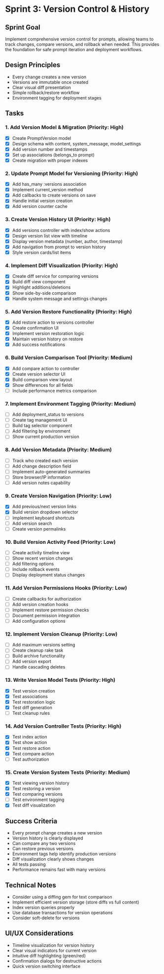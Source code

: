 # Sprint 3: Version Control & History

## Sprint Goal
Implement comprehensive version control for prompts, allowing teams to track changes, compare versions, and rollback when needed. This provides the foundation for safe prompt iteration and deployment workflows.

## Design Principles
- Every change creates a new version
- Versions are immutable once created
- Clear visual diff presentation
- Simple rollback/restore workflow
- Environment tagging for deployment stages

## Tasks

### 1. Add Version Model & Migration (Priority: High)
- [x] Create PromptVersion model
- [x] Design schema with content, system_message, model_settings
- [x] Add version number and timestamps
- [x] Set up associations (belongs_to prompt)
- [x] Create migration with proper indexes

### 2. Update Prompt Model for Versioning (Priority: High)
- [x] Add has_many :versions association
- [x] Implement current_version method
- [x] Add callbacks to create versions on save
- [x] Handle initial version creation
- [x] Add version counter cache

### 3. Create Version History UI (Priority: High)
- [x] Add versions controller with index/show actions
- [x] Design version list view with timeline
- [x] Display version metadata (number, author, timestamp)
- [x] Add navigation from prompt to version history
- [x] Style version cards/list items

### 4. Implement Diff Visualization (Priority: High)
- [x] Create diff service for comparing versions
- [x] Build diff view component
- [x] Highlight additions/deletions
- [x] Show side-by-side comparison
- [x] Handle system message and settings changes

### 5. Add Version Restore Functionality (Priority: High)
- [x] Add restore action to versions controller
- [x] Create confirmation UI
- [x] Implement version restoration logic
- [x] Maintain version history on restore
- [x] Add success notifications

### 6. Build Version Comparison Tool (Priority: Medium)
- [x] Add compare action to controller
- [x] Create version selector UI
- [x] Build comparison view layout
- [x] Show differences for all fields
- [ ] Include performance metrics comparison

### 7. Implement Environment Tagging (Priority: Medium)
- [ ] Add deployment_status to versions
- [ ] Create tag management UI
- [ ] Build tag selector component
- [ ] Add filtering by environment
- [ ] Show current production version

### 8. Add Version Metadata (Priority: Medium)
- [ ] Track who created each version
- [ ] Add change description field
- [ ] Implement auto-generated summaries
- [ ] Store browser/IP information
- [ ] Add version notes capability

### 9. Create Version Navigation (Priority: Low)
- [x] Add previous/next version links
- [x] Build version dropdown selector
- [ ] Implement keyboard shortcuts
- [ ] Add version search
- [ ] Create version permalinks

### 10. Build Version Activity Feed (Priority: Low)
- [ ] Create activity timeline view
- [ ] Show recent version changes
- [ ] Add filtering options
- [ ] Include rollback events
- [ ] Display deployment status changes

### 11. Add Version Permissions Hooks (Priority: Low)
- [ ] Create callbacks for authorization
- [ ] Add version creation hooks
- [ ] Implement restore permission checks
- [ ] Document permission integration
- [ ] Add configuration options

### 12. Implement Version Cleanup (Priority: Low)
- [ ] Add maximum versions setting
- [ ] Create cleanup rake task
- [ ] Build archive functionality
- [ ] Add version export
- [ ] Handle cascading deletes

### 13. Write Version Model Tests (Priority: High)
- [x] Test version creation
- [x] Test associations
- [x] Test restoration logic
- [x] Test diff generation
- [ ] Test cleanup rules

### 14. Add Version Controller Tests (Priority: High)
- [x] Test index action
- [x] Test show action
- [x] Test restore action
- [x] Test compare action
- [ ] Test authorization

### 15. Create Version System Tests (Priority: Medium)
- [x] Test viewing version history
- [x] Test restoring a version
- [x] Test comparing versions
- [ ] Test environment tagging
- [x] Test diff visualization

## Success Criteria
- Every prompt change creates a new version
- Version history is clearly displayed
- Can compare any two versions
- Can restore previous versions
- Environment tags help identify production versions
- Diff visualization clearly shows changes
- All tests passing
- Performance remains fast with many versions

## Technical Notes
- Consider using a diffing gem for text comparison
- Implement efficient version storage (store diffs vs full content)
- Index version queries properly
- Use database transactions for version operations
- Consider soft-delete for versions

## UI/UX Considerations
- Timeline visualization for version history
- Clear visual indicators for current version
- Intuitive diff highlighting (green/red)
- Confirmation dialogs for destructive actions
- Quick version switching interface